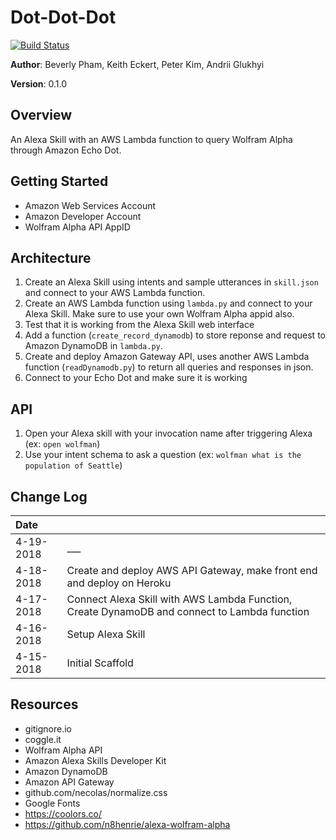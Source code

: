 # Dot-Dot-Dot
[![Build Status](https://travis-ci.org/zarkle/Dot-Dot-Dot.svg?branch=master)](https://travis-ci.org/zarkle/Dot-Dot-Dot)

**Author**: Beverly Pham, Keith Eckert, Peter Kim, Andrii Glukhyi

**Version**: 0.1.0

## Overview
<!-- Provide a high level overview of what this application is and why you are building it, beyond the fact that it's an assignment for a Code Fellows 401 class. (i.e. What's your problem domain?) -->
An Alexa Skill with an AWS Lambda function to query Wolfram Alpha through Amazon Echo Dot.

## Getting Started
<!-- What are the steps that a user must take in order to build this app on their own machine and get it running? -->
- Amazon Web Services Account
- Amazon Developer Account
- Wolfram Alpha API AppID

## Architecture
<!-- Provide a detailed description of the application design. What technologies (languages, libraries, etc) you're using, and any other relevant design information. This is also an area which you can include any visuals; flow charts, example usage gifs, screen captures, etc.-->
1. Create an Alexa Skill using intents and sample utterances in `skill.json` and connect to your AWS Lambda function.
2. Create an AWS Lambda function using `lambda.py` and connect to your Alexa Skill. Make sure to use your own Wolfram Alpha appid also.
3. Test that it is working from the Alexa Skill web interface
4. Add a function (`create_record_dynamodb`) to store reponse and request to Amazon DynamoDB in `lambda.py`.
5. Create and deploy Amazon Gateway API, uses another AWS Lambda function (`readDynamodb.py`) to return all queries and responses in json.
6. Connect to your Echo Dot and make sure it is working

## API
<!-- Provide detailed instructions for your applications usage. This should include any methods or endpoints available to the user/client/developer. Each section should be formatted to provide clear syntax for usage, example calls including input data requirements and options, and example responses or return values. -->
1. Open your Alexa skill with your invocation name after triggering Alexa (ex: `open wolfman`)
2. Use your intent schema to ask a question (ex: `wolfman what is the population of Seattle`)

## Change Log
| Date | |
|:--|:--|
| 4-19-2018 | ___ |
| 4-18-2018 | Create and deploy AWS API Gateway, make front end and deploy on Heroku |
| 4-17-2018 | Connect Alexa Skill with AWS Lambda Function, Create DynamoDB  and connect to Lambda function |
| 4-16-2018 | Setup Alexa Skill |
| 4-15-2018 | Initial Scaffold |

## Resources
- gitignore.io
- coggle.it
- Wolfram Alpha API
- Amazon Alexa Skills Developer Kit
- Amazon DynamoDB
- Amazon API Gateway
- github.com/necolas/normalize.css
- Google Fonts
- https://coolors.co/
- https://github.com/n8henrie/alexa-wolfram-alpha
